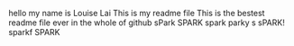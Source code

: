 hello my
name 
is
Louise 
Lai
This is my readme file
This is the bestest readme file
ever
in the whole of github
sPark
SPARK spark
parky s 
sPARK!
sparkf
SPARK